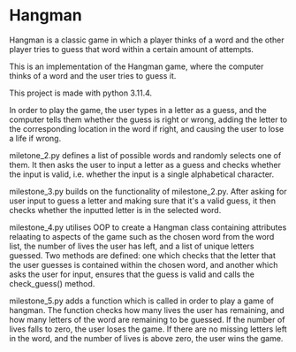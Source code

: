 # Hangman
Hangman is a classic game in which a player thinks of a word and the other player tries to guess that word within a certain amount of attempts.

This is an implementation of the Hangman game, where the computer thinks of a word and the user tries to guess it.

This project is made with python 3.11.4.

In order to play the game, the user types in a letter as a guess, and the computer tells them whether the guess is right or wrong, adding the letter to the corresponding location in the word if right, and causing the user to lose a life if wrong.

miletone_2.py defines a list of possible words and randomly selects one of them. It then asks the user to input a letter as a guess and checks whether the input is valid, i.e. whether the input is a single alphabetical character.

milestone_3.py builds on the functionality of milestone_2.py. After asking for user input to guess a letter and making sure that it's a valid guess, it then checks whether the inputted letter is in the selected word.

milestone_4.py utilises OOP to create a Hangman class containing attributes relaating to aspects of the game such as the chosen word from the word list, the number of lives the user has left, and a list of unique letters guessed. Two methods are defined: one which checks that the letter that the user guesses is contained within the chosen word, and another which asks the user for input, ensures that the guess is valid and calls the check_guess() method.

milestone_5.py adds a function which is called in order to play a game of hangman. The function checks how many lives the user has remaining, and how many letters of the word are remaining to be guessed. If the number of lives falls to zero, the user loses the game. If there are no missing letters left in the word, and the number of lives is above zero, the user wins the game.